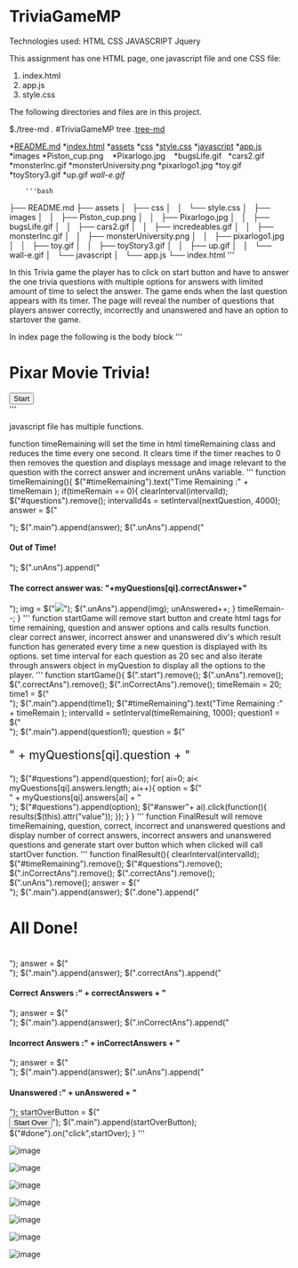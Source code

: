 # TriviaGameMP

Technologies used:
HTML
CSS
JAVASCRIPT
Jquery

This assignment has one HTML page, one javascript file and one CSS file:
1. index.html
2. app.js
3. style.css

 The following directories and files are in this project.

 $./tree-md .
 #TriviaGameMP tree
 .[tree-md](./TriviaGameMP)

 *[README.md](./TriviaGameMP/README.md)
 *[index.html](./TriviaGameMP/index.html)
 *[assets](./TriviaGameMP/assets)
    *[css](./TriviaGameMP/assets/css)
        *[style.css](./TriviaGameMP/assets/css/style.css)
    *[javascript](./TriviaGameMP/assets/javascript)
        *[app.js](./TriviaGameMP/assets/javascript/app.js)
    *images
        *Piston_cup.png
        *Pixarlogo.jpg
        *bugsLife.gif
        *cars2.gif
        *monsterInc.gif
        *monsterUniversity.png
        *pixarlogo1.jpg
        *toy.gif
        *toyStory3.gif
        *up.gif
        *wall-e.gif*
        
        '''bash
├── README.md
├── assets
│   ├── css
│   │   └── style.css
│   ├── images
│   │   ├── Piston_cup.png
│   │   ├── Pixarlogo.jpg
│   │   ├── bugsLife.gif
│   │   ├── cars2.gif
│   │   ├── incredeables.gif
│   │   ├── monsterInc.gif
│   │   ├── monsterUniversity.png
│   │   ├── pixarlogo1.jpg
│   │   ├── toy.gif
│   │   ├── toyStory3.gif
│   │   ├── up.gif
│   │   └── wall-e.gif
│   └── javascript
│       └── app.js
└── index.html
'''
 

In this Trivia game the player has to click on start button and have to answer the one trivia questions with multiple options for answers
with limited amount of time to select the answer. The game ends when the last question appears with its timer. The page will reveal the number of questions that players answer correctly, incorrectly and unanswered and have an option to startover the game.


In index page the following is the body block 
'''
<body>
    <div class="main">
        <h1>Pixar Movie Trivia!</h1>
        <button class="start">Start</button>
        <div class="timeRemaining"></div>
        <!-- jQuery -->
        <script type="text/javascript" src="https://cdnjs.cloudflare.com/ajax/libs/jquery/3.2.1/jquery.min.js"></script>
        <!-- Script -->
        <script type="text/javascript" src="./assets/javascript/app.js"></script>
    </div>
</body>
'''


 javascript file  has multiple functions.

function timeRemaining will set the time in html timeRemaining class 
and reduces the time every one second. It clears time if the timer reaches to 0 then removes the question and displays 
message and image relevant to the question with the correct answer and increment unAns variable.
'''
    function timeRemaining(){
        $("#timeRemaining").text("Time Remaining :" + timeRemain );
        if(timeRemain == 0){
            clearInterval(intervalId);
         $("#questions").remove();
         intervalId4s = setInterval(nextQuestion, 4000);
         answer = $("<div class='unAns'></div>");
        $(".main").append(answer);
        $(".unAns").append("<h4>Out of Time!</h4>"); 
        $(".unAns").append("<h4>The correct answer was: "+myQuestions[qi].correctAnswer+"</h4>");
        img = $("<img src='"+myQuestions[qi].image+"'>");
        $(".unAns").append(img);
        unAnswered++;
        }
        timeRemain--;
    }
'''
function startGame will remove start button and create html tags for time remaining, question and answer options and calls results function.
clear correct answer, incorrect answer and unanswered  div's which result function has generated every time a new question is displayed with its options. set time interval for each question as 20 sec and also iterate through answers object in myQuestion to display all the options to the player.
'''
function startGame(){
    $(".start").remove();
    $(".unAns").remove();
    $(".correctAns").remove();
    $(".inCorrectAns").remove();
    timeRemain = 20;
    time1 = $("<div id='timeRemaining'></div>");
    $(".main").append(time1);
    $("#timeRemaining").text("Time Remaining :" + timeRemain );
    intervalId = setInterval(timeRemaining, 1000);
    question1 = $("<div id='questions'></div>");
    $(".main").append(question1);
    question = $("<p style='font-size: 1.5em'>" + myQuestions[qi].question + "</p>");
    $("#questions").append(question);
    for( ai=0; ai< myQuestions[qi].answers.length; ai++){
        option = $("<div class='not-selected' id='answer"+ai+"' value='"+myQuestions[qi].answers[ai]+"'>" + myQuestions[qi].answers[ai] + "</div>");
        $("#questions").append(option);
        $("#answer"+ ai).click(function(){
                results($(this).attr("value"));
        });
    }
}
'''
function FinalResult will remove timeRemaining, question, correct, incorrect and unanswered questions
and display number of correct answers, incorrect answers and unanswered questions
and generate start over button which when clicked will call startOver function.
'''
 function finalResult(){
    clearInterval(intervalId);       
    $("#timeRemaining").remove();
    $("#questions").remove();
    $(".inCorrectAns").remove();
    $(".correctAns").remove();
    $(".unAns").remove();
    answer = $("<div class='done'></div>");
    $(".main").append(answer);
    $(".done").append("<h4 style= 'font-size:2em'> All Done!</h4>");
    answer = $("<div class='correctAns'></div>");
    $(".main").append(answer);
    $(".correctAns").append("<h4>Correct Answers :" + correctAnswers + "</h4>");
    answer = $("<div class='inCorrectAns'></div>");
    $(".main").append(answer);
    $(".inCorrectAns").append("<h4> Incorrect Answers :" + inCorrectAnswers + "</h4>");
    answer = $("<div class='unAns'></div>");
    $(".main").append(answer);
    $(".unAns").append("<h4>Unanswered :" + unAnswered + "</h4>"); 
    startOverButton = $("<br><button id= 'done'> Start Over </button>");
   $(".main").append(startOverButton);
   $("#done").on("click",startOver);
 }
'''

![image](https://user-images.githubusercontent.com/7834767/67167162-5b37ef80-f34b-11e9-9fc3-3dd28bf92865.png)

![image](https://user-images.githubusercontent.com/7834767/67167163-5b37ef80-f34b-11e9-818f-d9918e124904.png)

![image](https://user-images.githubusercontent.com/7834767/67167165-5b37ef80-f34b-11e9-8697-a1055469fa1b.png)

![image](https://user-images.githubusercontent.com/7834767/67167167-5bd08600-f34b-11e9-82aa-92e252c0dd4f.png)

![image](https://user-images.githubusercontent.com/7834767/67167168-5bd08600-f34b-11e9-8d53-2e2dba689262.png)

![image](https://user-images.githubusercontent.com/7834767/67167169-5bd08600-f34b-11e9-8e59-08c0867f9977.png)

![image](https://user-images.githubusercontent.com/7834767/67167170-5bd08600-f34b-11e9-830d-647c6c2539a3.png)

